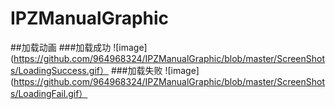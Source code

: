 # IPZManualGraphic


##加载动画
###加载成功
 ![image](https://github.com/964968324/IPZManualGraphic/blob/master/ScreenShots/LoadingSuccess.gif）
###加载失败
 ![image](https://github.com/964968324/IPZManualGraphic/blob/master/ScreenShots/LoadingFail.gif）
